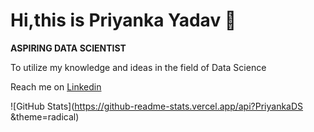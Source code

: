 # Hi,this is Priyanka Yadav 👋

**ASPIRING DATA SCIENTIST**

To utilize my knowledge and ideas in the field of Data Science

Reach me on [Linkedin](https://www.linkedin.com/in/priyanka-yadav-80801816b/)


![GitHub Stats](https://github-readme-stats.vercel.app/api?PriyankaDS &theme=radical)
